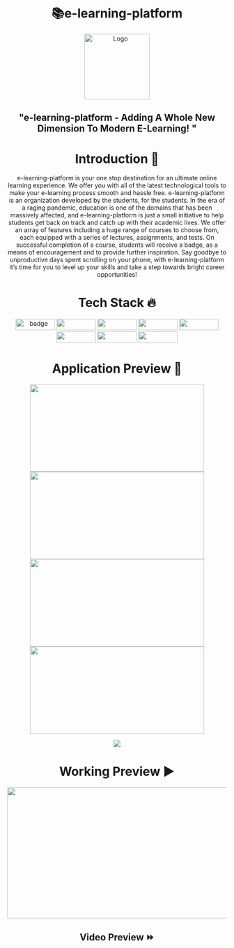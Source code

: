 <h1 align=center>📚e-learning-platform </h1>

<p align="center">
  <a href="https://github.com/e-learning-platform-e-learning">
    <img src="https://user-images.githubusercontent.com/66238394/150757460-8ae92cc8-114f-4209-9a64-de32df3dbda0.svg" alt="Logo" height="150px" width="150px">
  </a>

<h2 align=center> "e-learning-platform - Adding A Whole New Dimension To Modern E-Learning!  "  
<h1 align=center> Introduction 🚩 </h1>

  <p align="center">
   e-learning-platform is your one stop destination for an ultimate online learning experience. We offer you with all of the latest technological tools to make your e-learning process smooth and hassle free. e-learning-platform is an organization developed by the students, for the students. In the era of a raging pandemic, education is one of the domains that has been massively affected, and e-learning-platform is just a small initiative to help students get back on track and catch up with their academic lives. We offer an array of features including a huge range of courses to choose from, each equipped with a series of lectures, assignments, and tests. On successful completion of a course, students will receive a badge, as a means of encouragement and to provide further inspiration. Say goodbye to unproductive days spent scrolling on your phone, with e-learning-platform it’s time for you to level up your skills and take a step towards bright career opportunities!

<h1 align=center> Tech Stack 🔥 </h1>  
  <p align="center">
  <img src="https://badges.aleen42.com/src/react.svg" alt="badge" height="26px" width="90px"/>  <img src="https://badges.aleen42.com/src/node.svg" height="26px" width="90px" /> <img src="https://badges.aleen42.com/src/tailwindcss.svg" height="26px" width="90px"/> <img src="https://img.shields.io/badge/Figma-F24E1E?style=for-the-badge&logo=figma&logoColor=white" height="26px" width="90px" /> <img src="https://img.shields.io/badge/MongoDB-4EA94B?style=for-the-badge&logo=mongodb&logoColor=white" height="26px" width="90px"/> <img src="https://img.shields.io/badge/Express.js-000000?style=for-the-badge&logo=express&logoColor=white" height="26px" width="90px"/> <img src="https://img.shields.io/badge/firebase-ffca28?style=for-the-badge&logo=firebase&logoColor=black" height="26px" width="90px"/>   <img src="https://badges.aleen42.com/src/github.svg" height="26px" width="90px"/>
    
<h1 align=center> Application Preview 👀 </h1> 
  <p align="center">
    <img src="https://user-images.githubusercontent.com/70858557/150777300-2f78830a-5976-4d46-8c3c-dea1fbbdfe0a.PNG" height="200px" width="400px" > <img src="https://user-images.githubusercontent.com/70858557/150777322-9a944e77-60cc-4a1b-996a-7ce1cd13990f.PNG" height="200px" width="400px" >  <img src="https://user-images.githubusercontent.com/70858557/150777343-6d506126-897d-4c22-bf9a-6da2404ddfa2.PNG" height="200px" width="400px" >  <img src="https://user-images.githubusercontent.com/70858557/150777375-2303aea7-de8d-494d-8d7b-ab5c343f5973.PNG" height="200px" width="400px" >
  
  <p align="center">
  <a href="https://e-learning-platform.netlify.app/">
    <img src="https://forthebadge.com/images/badges/check-it-out.svg">
  </a>
    
<h1 align=center> Working Preview ▶ </h1>
  <p align="center">
    <img src="https://user-images.githubusercontent.com/70858557/150796926-14e08b9b-1be7-41a4-83ba-81847885f18c.gif" height="300px" width="600px">
  
   <h2 align="center"> Video Preview ⏩ 
  
</br>
